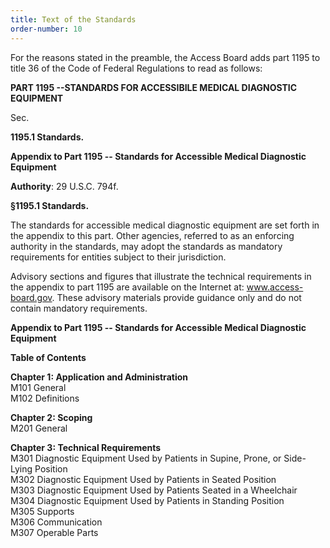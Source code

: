 ```yaml
---
title: Text of the Standards
order-number: 10
---
```


For the reasons stated in the preamble, the Access Board adds part 1195 to title 36 of the Code of Federal Regulations to read as follows:

**PART 1195 --STANDARDS FOR ACCESSIBILE MEDICAL DIAGNOSTIC EQUIPMENT**

Sec.

**1195.1 Standards.**

**Appendix to Part 1195 -- Standards for Accessible Medical Diagnostic Equipment**

**Authority**: 29 U.S.C. 794f.

**§1195.1 Standards.**

The standards for accessible medical diagnostic equipment are set forth in the appendix to this part. Other agencies, referred to as an enforcing authority in the standards, may adopt the standards as mandatory requirements for entities subject to their jurisdiction.

Advisory sections and figures that illustrate the technical requirements in the appendix to part 1195 are available on the Internet at: www.access-board.gov. These advisory materials provide guidance only and do not contain mandatory requirements.

**Appendix to Part 1195 -- Standards for Accessible Medical Diagnostic Equipment**

**Table of Contents**

**Chapter 1: Application and Administration**\
M101 General\
M102 Definitions

**Chapter 2: Scoping**\
M201 General

**Chapter 3: Technical Requirements**\
M301 Diagnostic Equipment Used by Patients in Supine, Prone, or Side-Lying Position\
M302 Diagnostic Equipment Used by Patients in Seated Position\
M303 Diagnostic Equipment Used by Patients Seated in a Wheelchair\
M304 Diagnostic Equipment Used by Patients in Standing Position\
M305 Supports\
M306 Communication\
M307 Operable Parts
